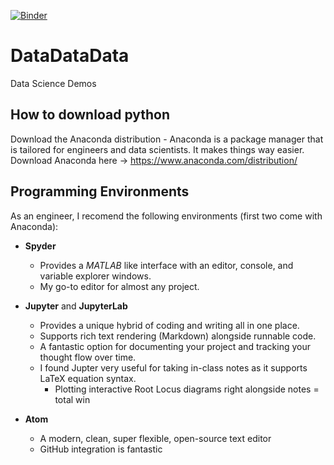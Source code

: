 [![Binder](https://mybinder.org/badge_logo.svg)](https://mybinder.org/v2/gh/dboe1776/DataDataData/master)
# DataDataData
Data Science Demos

## How to download python
Download the Anaconda distribution - Anaconda is a package manager that is tailored for engineers and data scientists. It makes things way easier. Download Anaconda here -> https://www.anaconda.com/distribution/

## Programming Environments
As an engineer, I recomend the following environments (first two come with Anaconda):

* __Spyder__
  * Provides a _MATLAB_ like interface with an editor, console, and variable explorer windows.
  * My go-to editor for almost any project.

* __Jupyter__ and __JupyterLab__
  * Provides a unique hybrid of coding and writing all in one place.
  * Supports rich text rendering (Markdown) alongside runnable code.
  * A fantastic option for documenting your project and tracking your thought flow over time.
  * I found Jupter very useful for taking in-class notes as it supports LaTeX equation syntax.
    * Plotting interactive Root Locus diagrams right alongside notes = total win

* __Atom__
  * A modern, clean, super flexible, open-source text editor
  * GitHub integration is fantastic

 
